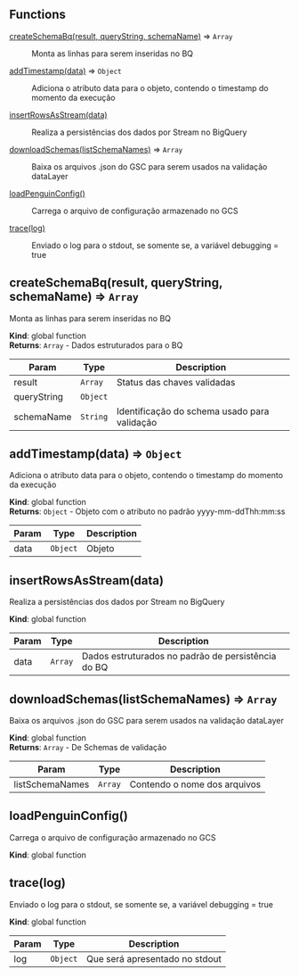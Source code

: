 ## Functions

<dl>
<dt><a href="#createSchemaBq">createSchemaBq(result, queryString, schemaName)</a> ⇒ <code>Array</code></dt>
<dd><p>Monta as linhas para serem inseridas no BQ</p>
</dd>
<dt><a href="#addTimestamp">addTimestamp(data)</a> ⇒ <code>Object</code></dt>
<dd><p>Adiciona o atributo data para o objeto, contendo o timestamp do momento da execução</p>
</dd>
<dt><a href="#insertRowsAsStream">insertRowsAsStream(data)</a></dt>
<dd><p>Realiza a persistências dos dados por Stream no BigQuery</p>
</dd>
<dt><a href="#downloadSchemas">downloadSchemas(listSchemaNames)</a> ⇒ <code>Array</code></dt>
<dd><p>Baixa os arquivos .json do GSC para serem usados na validação dataLayer</p>
</dd>
<dt><a href="#loadPenguinConfig">loadPenguinConfig()</a></dt>
<dd><p>Carrega o arquivo de configuração armazenado no GCS</p>
</dd>
<dt><a href="#trace">trace(log)</a></dt>
<dd><p>Enviado o log para o stdout, se somente se, a variável debugging = true</p>
</dd>
</dl>

<a name="createSchemaBq"></a>

## createSchemaBq(result, queryString, schemaName) ⇒ <code>Array</code>

Monta as linhas para serem inseridas no BQ

**Kind**: global function  
**Returns**: <code>Array</code> - Dados estruturados para o BQ

| Param       | Type                | Description                                  |
| ----------- | ------------------- | -------------------------------------------- |
| result      | <code>Array</code>  | Status das chaves validadas                  |
| queryString | <code>Object</code> |                                              |
| schemaName  | <code>String</code> | Identificação do schema usado para validação |

<a name="addTimestamp"></a>

## addTimestamp(data) ⇒ <code>Object</code>

Adiciona o atributo data para o objeto, contendo o timestamp do momento da execução

**Kind**: global function  
**Returns**: <code>Object</code> - Objeto com o atributo no padrão yyyy-mm-ddThh:mm:ss

| Param | Type                | Description |
| ----- | ------------------- | ----------- |
| data  | <code>Object</code> | Objeto      |

<a name="insertRowsAsStream"></a>

## insertRowsAsStream(data)

Realiza a persistências dos dados por Stream no BigQuery

**Kind**: global function

| Param | Type               | Description                                        |
| ----- | ------------------ | -------------------------------------------------- |
| data  | <code>Array</code> | Dados estruturados no padrão de persistência do BQ |

<a name="downloadSchemas"></a>

## downloadSchemas(listSchemaNames) ⇒ <code>Array</code>

Baixa os arquivos .json do GSC para serem usados na validação dataLayer

**Kind**: global function  
**Returns**: <code>Array</code> - De Schemas de validação

| Param           | Type               | Description                  |
| --------------- | ------------------ | ---------------------------- |
| listSchemaNames | <code>Array</code> | Contendo o nome dos arquivos |

<a name="loadPenguinConfig"></a>

## loadPenguinConfig()

Carrega o arquivo de configuração armazenado no GCS

**Kind**: global function  
<a name="trace"></a>

## trace(log)

Enviado o log para o stdout, se somente se, a variável debugging = true

**Kind**: global function

| Param | Type                | Description                    |
| ----- | ------------------- | ------------------------------ |
| log   | <code>Object</code> | Que será apresentado no stdout |
